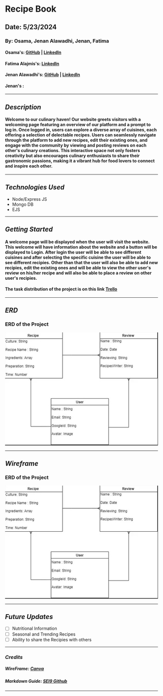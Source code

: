 # Recipe Book
## Date: 5/23/2024

### By: Osama, Jenan Alawadhi, Jenan, Fatima 

#### Osama's:  [GitHub](https://github.com/OsamaMohammad61) | [LinkedIn](https://www.linkedin.com/in/osama-mohammad-59baa3265/)
#### Fatima Alajmis's:  [LinkedIn](https://www.linkedin.com/in/fatema-alajmi-0338b0290?utm_source=share&utm_campaign=share_via&utm_content=profile&utm_medium=ios_app)
#### Jenan Alawadhi's: [GitHub](https://github.com/jenanalawadhi1) | [LinkedIn](http://www.linkedin.com/in/jenan-alawadhi)
#### Jenan's :
***

## ***Description***
#### Welcome to our culinary haven! Our website greets visitors with a welcoming page featuring an overview of our platform and a prompt to log in. Once logged in, users can explore a diverse array of cuisines, each offering a selection of delectable recipes. Users can seamlessly navigate through the platform to add new recipes, edit their existing ones, and engage with the community by viewing and posting reviews on each other's culinary creations. This interactive space not only fosters creativity but also encourages culinary enthusiasts to share their gastronomic passions, making it a vibrant hub for food lovers to connect and inspire each other.
***

## ***Technologies Used***
* Node/Express JS
* Mongo DB
* EJS

***

## ***Getting Started***

#### A welcome page will be displayed when the user will visit the website. This welcome will have information about the website and a button will be displayed to Login. After login the user will be able to see different cuisines and after selecting the specific cuisine the user will be able to  see different recipies. Other than that the user will also be able to add new recipies, edit the existing ones and will be able to view the other user's review on his/her recipe and will also be able to place a review on other user's recipies. 

#### The task distribution of the project is on this link  [Trello](https://trello.com/b/Vp4fNtpg/recipe-book-gp)
***

## ***ERD***

### ERD of the Project
![display](./ERD.JPEG)


***
## ***Wireframe***

### ERD of the Project
![display](./ERD.JPEG)

***
## ***Future Updates***

- [ ] Nutritional Information
- [ ] Seasonal and Trending Recipes
- [ ] Ability to share the Recipies with others

***

### ***Credits***

##### WireFrame: [Canva ](https://www.canva.com/)

##### Markdown Guide: [SEI9 Github](https://github.com/SEI-09-Bahrain/u1_hw_markdown)

***